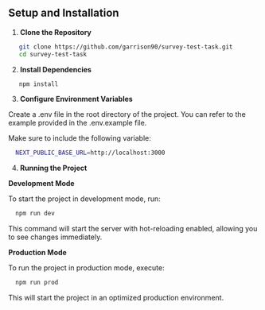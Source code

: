 ## Setup and Installation

1. **Clone the Repository**

```bash
   git clone https://github.com/garrison90/survey-test-task.git
   cd survey-test-task
```

2. **Install Dependencies**

```bash
   npm install
```

3. **Configure Environment Variables**

Create a .env file in the root directory of the project. You can refer to the example provided in the .env.example file.

Make sure to include the following variable:

```bash
  NEXT_PUBLIC_BASE_URL=http://localhost:3000
```

4. **Running the Project**

**Development Mode**

To start the project in development mode, run:

```bash
  npm run dev
```

This command will start the server with hot-reloading enabled, allowing you to see changes immediately.

**Production Mode**

To run the project in production mode, execute:

```bash
  npm run prod
```

This will start the project in an optimized production environment.
